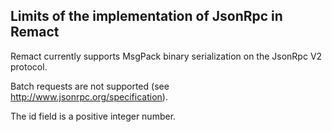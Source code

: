 ﻿
Limits of the implementation of JsonRpc in Remact
-------------------------------------------------

Remact currently supports MsgPack binary serialization on the JsonRpc V2 protocol.

Batch requests are not supported (see http://www.jsonrpc.org/specification).

The id field is a positive integer number.
